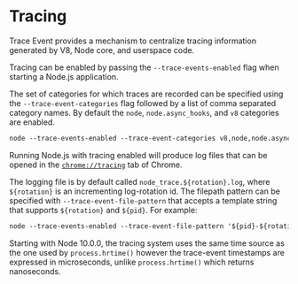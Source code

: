 # Tracing

<!--introduced_in=v7.7.0-->

Trace Event provides a mechanism to centralize tracing information generated by
V8, Node core, and userspace code.

Tracing can be enabled by passing the `--trace-events-enabled` flag when 
starting a Node.js application.

The set of categories for which traces are recorded can be specified using the
`--trace-event-categories` flag followed by a list of comma separated category 
names. By default the `node`, `node.async_hooks`, and `v8` categories are 
enabled.

```txt
node --trace-events-enabled --trace-event-categories v8,node,node.async_hooks server.js
```

Running Node.js with tracing enabled will produce log files that can be opened
in the [`chrome://tracing`](https://www.chromium.org/developers/how-tos/trace-event-profiling-tool)
tab of Chrome.

The logging file is by default called `node_trace.${rotation}.log`, where
`${rotation}` is an incrementing log-rotation id. The filepath pattern can
be specified with `--trace-event-file-pattern` that accepts a template
string that supports `${rotation}` and `${pid}`. For example:

```txt
node --trace-events-enabled --trace-event-file-pattern '${pid}-${rotation}.log' server.js
```

Starting with Node 10.0.0, the tracing system uses the same time source as the
one used by `process.hrtime()` however the trace-event timestamps are expressed
in microseconds, unlike `process.hrtime()` which returns nanoseconds.
